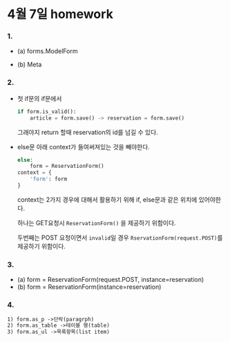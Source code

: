 # 4월 7일 homework

### 1. 

* (a) forms.ModelForm

* (b) Meta


### 2. 

* 첫 if문의 if문에서

  ```python
  if form.is_valid():
      article = form.save() -> reservation = form.save()
  ```

  그래야지 return 할때 reservation의 id를 넘길 수 있다.

* else문 아래 context가 들여써져있는 것을 빼야한다.

  ```python
  else:
      form = ReservationForm()
  context = {
      'form': form
  }
  ```

  context는 2가지 경우에 대해서 활용하기 위해 if, else문과 같은 위치에 있어야한다.

  하나는 GET요청시 `ReservationForm()` 을 제공하기 위함이다.

  두번째는 POST 요청이면서 `invalid`일 경우 `RservationForm(request.POST)`를  제공하기 위함이다.

### 3. 

* (a) form = ReservationForm(request.POST, instance=reservation)
* (b) form = ReservationForm(instance=reservation)

### 4. 

```html
1) form.as_p ->단락(paragrph)
2) form.as_table ->테이블 행(table)
3) form.as_ul ->목록항목(list item)
```
